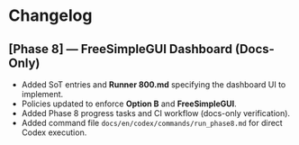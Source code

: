 # Changelog

## [Phase 8] — FreeSimpleGUI Dashboard (Docs-Only)
- Added SoT entries and **Runner 800.md** specifying the dashboard UI to implement.
- Policies updated to enforce **Option B** and **FreeSimpleGUI**.
- Added Phase 8 progress tasks and CI workflow (docs-only verification).
- Added command file `docs/en/codex/commands/run_phase8.md` for direct Codex execution.
